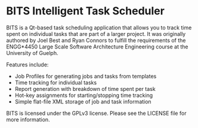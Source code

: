 # BITS Intelligent Task Scheduler

BITS is a Qt-based task scheduling application that allows you to track time spent on individual tasks that are part of a larger project. It was originally authored by Joel Best and Ryan Connors to fulfill the requirements of the ENGG*4450 Large Scale Software Architecture Engineering course at the University of Guelph.

Features include:
  * Job Profiles for generating jobs and tasks from templates
  * Time tracking for individual tasks
  * Report generation with breakdown of time spent per task
  * Hot-key assignments for starting/stopping time tracking
  * Simple flat-file XML storage of job and task information

BITS is licensed under the GPLv3 license. Please see the LICENSE file for more information.
